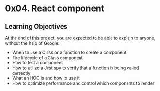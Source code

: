 # 0x04. React component
## Learning Objectives
At the end of this project, you are expected to be able to explain to anyone, without the help of Google:

* When to use a Class or a function to create a component
* The lifecycle of a Class component
* How to test a component
* How to utilize a Jest spy to verify that a function is being called correctly
* What an HOC is and how to use it
* How to optimize performance and control which components to render
